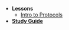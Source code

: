 - **Lessons**
  - [Intro to Protocols](Lessons/IntroProtocols.md)
- **[Study Guide](Resources/StudyGuide.md)**
